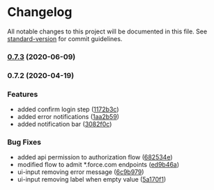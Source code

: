 # Changelog

All notable changes to this project will be documented in this file. See [standard-version](https://github.com/conventional-changelog/standard-version) for commit guidelines.

### [0.7.3](https://github.com/jmpisson/omnilogin/compare/v0.7.2...v0.7.3) (2020-06-09)

### 0.7.2 (2020-04-19)


### Features

* added confirm login step ([1172b3c](https://github.com/jmpisson/omnilogin/commit/1172b3c8ee0ca78e449a2bb63d3497e9fa0c4e39))
* added error notifications ([1aa2b59](https://github.com/jmpisson/omnilogin/commit/1aa2b59b409659072384c2bbe783e4cec2735183))
* added notification bar ([3082f0c](https://github.com/jmpisson/omnilogin/commit/3082f0c09333faf1143c9881dbaef6ecd989c364))


### Bug Fixes

* added api permission to authorization flow ([682534e](https://github.com/jmpisson/omnilogin/commit/682534eb2e7899535acd394acd3e78599ee1dbc3))
* modified flow to admit *.force.com endpoints ([ed9b46a](https://github.com/jmpisson/omnilogin/commit/ed9b46a14897e1cf598f2f159d0f57809b21cfe9))
* ui-input removing error message ([6c9b979](https://github.com/jmpisson/omnilogin/commit/6c9b9797bf7bca784f7dd0886db650d252b984a7))
* ui-input removing label when empty value ([5a170f1](https://github.com/jmpisson/omnilogin/commit/5a170f1de8c3e12816b826bae1682847070e7c8d))
